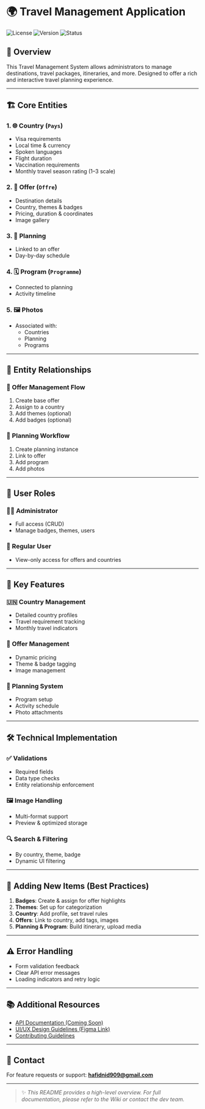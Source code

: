 # 🌍 Travel Management Application

![License](https://img.shields.io/badge/license-MIT-blue.svg)
![Version](https://img.shields.io/badge/version-1.0.0-green.svg)
![Status](https://img.shields.io/badge/status-active-brightgreen)

## 🚀 Overview

This Travel Management System allows administrators to manage destinations, travel packages, itineraries, and more. Designed to offer a rich and interactive travel planning experience.

---

## 🏗️ Core Entities

### 1. 🌐 Country (`Pays`)
- Visa requirements
- Local time & currency
- Spoken languages
- Flight duration
- Vaccination requirements
- Monthly travel season rating (1–3 scale)

### 2. 🧳 Offer (`Offre`)
- Destination details
- Country, themes & badges
- Pricing, duration & coordinates
- Image gallery

### 3. 📅 Planning
- Linked to an offer
- Day-by-day schedule

### 4. 🗓️ Program (`Programme`)
- Connected to planning
- Activity timeline

### 5. 🖼️ Photos
- Associated with:
  - Countries
  - Planning
  - Programs

---

## 🔗 Entity Relationships

### 🧾 Offer Management Flow
1. Create base offer
2. Assign to a country
3. Add themes (optional)
4. Add badges (optional)

### 🛫 Planning Workflow
1. Create planning instance
2. Link to offer
3. Add program
4. Add photos

---

## 👥 User Roles

### 👨‍💼 Administrator
- Full access (CRUD)
- Manage badges, themes, users

### 🙋 Regular User
- View-only access for offers and countries
<!-- - No admin privileges -->

---

## 🧩 Key Features

### 🇺🇳 Country Management
- Detailed country profiles
- Travel requirement tracking
- Monthly travel indicators

### 🎁 Offer Management
- Dynamic pricing
- Theme & badge tagging
- Image management

### 📍 Planning System
- Program setup
- Activity schedule
- Photo attachments

---

## 🛠️ Technical Implementation

### ✅ Validations
- Required fields
- Data type checks
- Entity relationship enforcement

### 🖼️ Image Handling
- Multi-format support
- Preview & optimized storage

### 🔍 Search & Filtering
- By country, theme, badge
- Dynamic UI filtering

---

## 📝 Adding New Items (Best Practices)

1. **Badges**: Create & assign for offer highlights  
2. **Themes**: Set up for categorization  
3. **Country**: Add profile, set travel rules  
4. **Offers**: Link to country, add tags, images  
5. **Planning & Program**: Build itinerary, upload media  

---

## ⚠️ Error Handling

- Form validation feedback
- Clear API error messages
- Loading indicators and retry logic

---

## 📚 Additional Resources

- [API Documentation (Coming Soon)]()
- [UI/UX Design Guidelines (Figma Link)]()
- [Contributing Guidelines](CONTRIBUTING.md)

---

## 📩 Contact

For feature requests or support: **hafidnid909@gmail.com**

---

> ✨ *This README provides a high-level overview. For full documentation, please refer to the Wiki or contact the dev team.*
